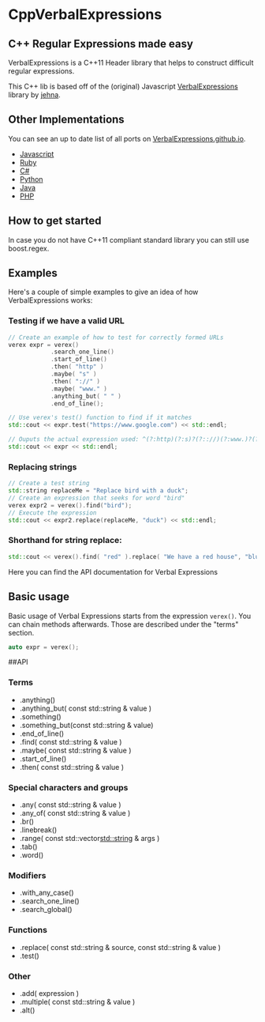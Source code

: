 CppVerbalExpressions
====================


## C++ Regular Expressions made easy
VerbalExpressions is a C++11 Header library that helps to construct difficult regular expressions.

This C++ lib is based off of the (original) Javascript [VerbalExpressions](https://github.com/jehna/VerbalExpressions) library by [jehna](https://github.com/jehna/).

## Other Implementations
You can see an up to date list of all ports on [VerbalExpressions.github.io](http://VerbalExpressions.github.io).
- [Javascript](https://github.com/jehna/VerbalExpressions)
- [Ruby](https://github.com/VerbalExpressions/RubyVerbalExpressions)
- [C#](https://github.com/VerbalExpressions/CSharpVerbalExpressions)
- [Python](https://github.com/VerbalExpressions/PythonVerbalExpressions)
- [Java](https://github.com/VerbalExpressions/JavaVerbalExpressions)
- [PHP](https://github.com/VerbalExpressions/PHPVerbalExpressions)

## How to get started

In case you do not have C++11 compliant standard library you can still use boost.regex.

## Examples

Here's a couple of simple examples to give an idea of how VerbalExpressions works:

### Testing if we have a valid URL

```c++
// Create an example of how to test for correctly formed URLs
verex expr = verex()
            .search_one_line()
            .start_of_line()
            .then( "http" )
            .maybe( "s" )
            .then( "://" )
            .maybe( "www." )
            .anything_but( " " )
            .end_of_line();

// Use verex's test() function to find if it matches
std::cout << expr.test("https://www.google.com") << std::endl;

// Ouputs the actual expression used: ^(?:http)(?:s)?(?:://)(?:www.)?(?:[^ ]*)$
std::cout << expr << std::endl;
```

### Replacing strings

```c++
// Create a test string
std::string replaceMe = "Replace bird with a duck";
// Create an expression that seeks for word "bird"
verex expr2 = verex().find("bird");
// Execute the expression
std::cout << expr2.replace(replaceMe, "duck") << std::endl;
```

### Shorthand for string replace:

```c++
std::cout << verex().find( "red" ).replace( "We have a red house", "blue" ) << std::endl;
```




Here you can find the API documentation for Verbal Expressions

## Basic usage
Basic usage of Verbal Expressions starts from the expression `verex()`. You can chain methods afterwards. Those are described under the "terms" section.

```c++
auto expr = verex();
```

##API

### Terms
* .anything()
* .anything_but( const std::string & value )
* .something()
* .something_but(const std::string & value)
* .end_of_line()
* .find( const std::string & value )
* .maybe( const std::string & value )
* .start_of_line()
* .then( const std::string & value )

### Special characters and groups
* .any( const std::string & value )
* .any_of( const std::string & value )
* .br()
* .linebreak()
* .range( const std::vector<std::string> & args )
* .tab()
* .word()

### Modifiers
* .with_any_case()
* .search_one_line()
* .search_global()

### Functions
* .replace( const std::string & source, const std::string & value )
* .test()

### Other
* .add( expression )
* .multiple( const std::string & value )
* .alt()
